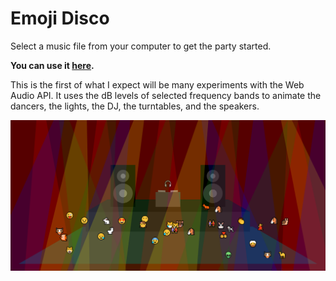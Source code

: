 # Emoji Disco

Select a music file from your computer to get the party started.

**You can use it [here](https://thischrisblack.github.io/emoji-disco/).**

This is the first of what I expect will be many experiments with the Web Audio API. It uses the dB levels of selected frequency bands to animate the dancers, the lights, the DJ, the turntables, and the speakers.

![Screenshot](./screenshot.png)
